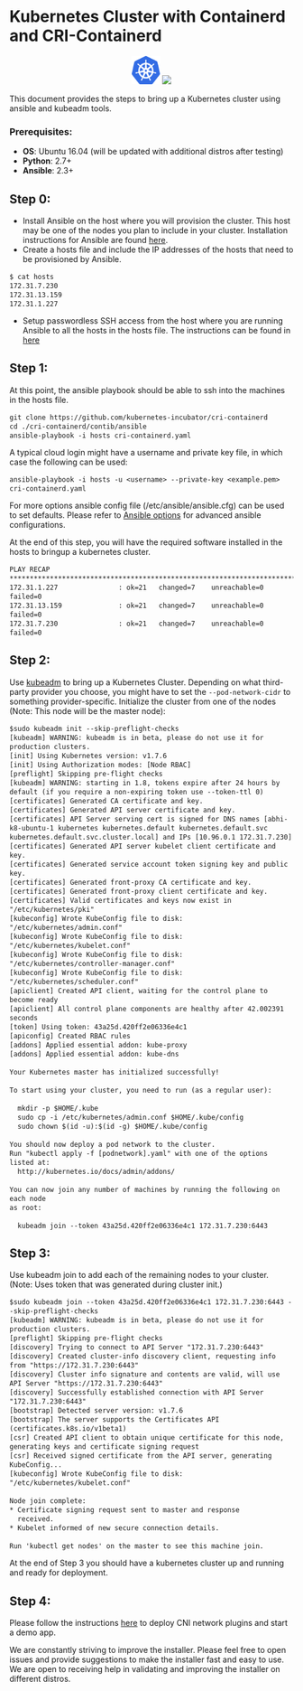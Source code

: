 # Kubernetes Cluster with Containerd and CRI-Containerd
<p align="center">
<img src="https://github.com/kubernetes/kubernetes/blob/master/logo/logo.png" width="50" height="50"> 
<img src="https://github.com/containerd/containerd/blob/master/docs/images/containerd-dark.png" width="200" > 
</p>


This document provides the steps to bring up a Kubernetes cluster using ansible and kubeadm tools.

### Prerequisites:
- **OS**: Ubuntu 16.04 (will be updated with additional distros after testing)
- **Python**: 2.7+
- **Ansible**: 2.3+

## Step 0:
-  Install Ansible on the host where you will provision the cluster. This host may be one of the nodes you plan to include in your cluster. Installation instructions for Ansible are found [here](http://docs.ansible.com/ansible/latest/intro_installation.html).
-  Create a hosts file and include the IP addresses of the hosts that need to be provisioned by Ansible.
```console
$ cat hosts
172.31.7.230
172.31.13.159
172.31.1.227
```
-  Setup passwordless SSH access from the host where you are running Ansible to all the hosts in the hosts file. The instructions can be found in [here](http://www.linuxproblem.org/art_9.html)

## Step 1:
At this point, the ansible playbook should be able to ssh into the machines in the hosts file.
```console
git clone https://github.com/kubernetes-incubator/cri-containerd
cd ./cri-containerd/contib/ansible
ansible-playbook -i hosts cri-containerd.yaml
```
A typical cloud login might have a username and private key file, in which case the following can be used:
```console
ansible-playbook -i hosts -u <username> --private-key <example.pem> cri-containerd.yaml
 ```
For more options ansible config file (/etc/ansible/ansible.cfg) can be used to set defaults. Please refer to [Ansible options](http://docs.ansible.com/ansible/latest/intro_configuration.html) for advanced ansible configurations.

At the end of this step, you will have the required software installed in the hosts to bringup a kubernetes cluster.
```console
PLAY RECAP ***************************************************************************************************************************************************************
172.31.1.227               : ok=21   changed=7    unreachable=0    failed=0
172.31.13.159              : ok=21   changed=7    unreachable=0    failed=0
172.31.7.230               : ok=21   changed=7    unreachable=0    failed=0
```

## Step 2:
Use [kubeadm](https://kubernetes.io/docs/setup/independent/install-kubeadm/) to bring up a Kubernetes Cluster. Depending on what third-party provider you choose, you might have to set the ```--pod-network-cidr``` to something provider-specific.
Initialize the cluster from one of the nodes (Note: This node will be the master node):
```console
$sudo kubeadm init --skip-preflight-checks
[kubeadm] WARNING: kubeadm is in beta, please do not use it for production clusters.
[init] Using Kubernetes version: v1.7.6
[init] Using Authorization modes: [Node RBAC]
[preflight] Skipping pre-flight checks
[kubeadm] WARNING: starting in 1.8, tokens expire after 24 hours by default (if you require a non-expiring token use --token-ttl 0)
[certificates] Generated CA certificate and key.
[certificates] Generated API server certificate and key.
[certificates] API Server serving cert is signed for DNS names [abhi-k8-ubuntu-1 kubernetes kubernetes.default kubernetes.default.svc kubernetes.default.svc.cluster.local] and IPs [10.96.0.1 172.31.7.230]
[certificates] Generated API server kubelet client certificate and key.
[certificates] Generated service account token signing key and public key.
[certificates] Generated front-proxy CA certificate and key.
[certificates] Generated front-proxy client certificate and key.
[certificates] Valid certificates and keys now exist in "/etc/kubernetes/pki"
[kubeconfig] Wrote KubeConfig file to disk: "/etc/kubernetes/admin.conf"
[kubeconfig] Wrote KubeConfig file to disk: "/etc/kubernetes/kubelet.conf"
[kubeconfig] Wrote KubeConfig file to disk: "/etc/kubernetes/controller-manager.conf"
[kubeconfig] Wrote KubeConfig file to disk: "/etc/kubernetes/scheduler.conf"
[apiclient] Created API client, waiting for the control plane to become ready
[apiclient] All control plane components are healthy after 42.002391 seconds
[token] Using token: 43a25d.420ff2e06336e4c1
[apiconfig] Created RBAC rules
[addons] Applied essential addon: kube-proxy
[addons] Applied essential addon: kube-dns

Your Kubernetes master has initialized successfully!

To start using your cluster, you need to run (as a regular user):

  mkdir -p $HOME/.kube
  sudo cp -i /etc/kubernetes/admin.conf $HOME/.kube/config
  sudo chown $(id -u):$(id -g) $HOME/.kube/config

You should now deploy a pod network to the cluster.
Run "kubectl apply -f [podnetwork].yaml" with one of the options listed at:
  http://kubernetes.io/docs/admin/addons/

You can now join any number of machines by running the following on each node
as root:

  kubeadm join --token 43a25d.420ff2e06336e4c1 172.31.7.230:6443

```
## Step 3:
Use kubeadm join to add each of the remaining nodes to your cluster. (Note: Uses token that was generated during cluster init.)
```console
$sudo kubeadm join --token 43a25d.420ff2e06336e4c1 172.31.7.230:6443 --skip-preflight-checks
[kubeadm] WARNING: kubeadm is in beta, please do not use it for production clusters.
[preflight] Skipping pre-flight checks
[discovery] Trying to connect to API Server "172.31.7.230:6443"
[discovery] Created cluster-info discovery client, requesting info from "https://172.31.7.230:6443"
[discovery] Cluster info signature and contents are valid, will use API Server "https://172.31.7.230:6443"
[discovery] Successfully established connection with API Server "172.31.7.230:6443"
[bootstrap] Detected server version: v1.7.6
[bootstrap] The server supports the Certificates API (certificates.k8s.io/v1beta1)
[csr] Created API client to obtain unique certificate for this node, generating keys and certificate signing request
[csr] Received signed certificate from the API server, generating KubeConfig...
[kubeconfig] Wrote KubeConfig file to disk: "/etc/kubernetes/kubelet.conf"

Node join complete:
* Certificate signing request sent to master and response
  received.
* Kubelet informed of new secure connection details.

Run 'kubectl get nodes' on the master to see this machine join.
```
At the end of Step 3 you should have a kubernetes cluster up and running and ready for deployment. 

## Step 4:
Please follow the instructions [here](https://kubernetes.io/docs/setup/independent/create-cluster-kubeadm/#pod-network) to deploy CNI network plugins and start a demo app.

We are constantly striving to improve the installer. Please feel free to open issues and provide suggestions to make the installer fast and easy to use. We are open to receiving help in validating and improving the installer on different distros.

